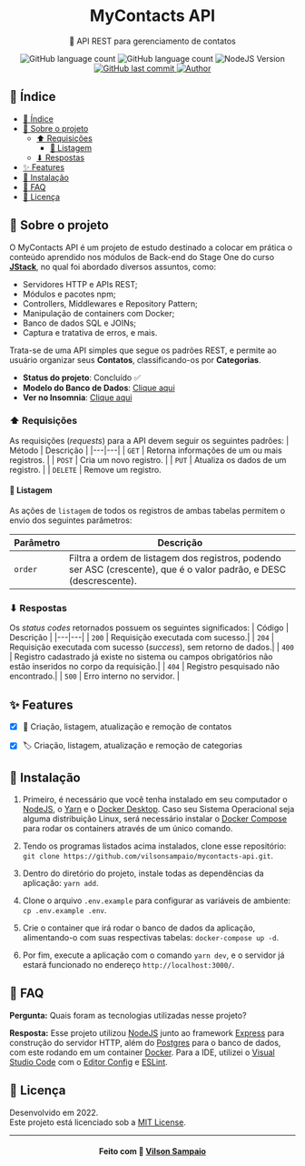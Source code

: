<h1 align="center">MyContacts API</h1>
<p align="center">📳 API REST para gerenciamento de contatos</p>

<p align="center">
  <img alt="GitHub language count" src="https://img.shields.io/github/languages/count/vilsonsampaio/mycontacts-api.svg?color=5061FC">

  <img alt="GitHub language count" src="https://img.shields.io/github/languages/top/vilsonsampaio/mycontacts-api.svg?color=5061FC">

  <img alt="NodeJS Version" src="https://img.shields.io/static/v1?label=node&message=16.13.1&color=339933&logo=node.js" />
  
  <a href="https://github.com/vilsonsampaio/mycontacts-api/commits/main">
    <img alt="GitHub last commit" src="https://img.shields.io/github/last-commit/vilsonsampaio/mycontacts-api.svg?color=5061FC">
  </a>

  <a href="https://github.com/vilsonsampaio/">
    <img alt="Author" src="https://img.shields.io/badge/author-Vilson%20Sampaio-5061FC">
  </a>
</p>


## 📌 Índice

- [📌 Índice](#-índice)
- [📝 Sobre o projeto](#-sobre-o-projeto)
  - [⬆ Requisições](#-requisições)
    - [🏅 Listagem](#-listagem)
  - [⬇ Respostas](#-respostas)
- [✨ Features](#-features)
- [👷 Instalação](#-instalação)
- [📮 FAQ](#-faq)
- [📕 Licença](#-licença)


## 📝 Sobre o projeto

O MyContacts API é um projeto de estudo destinado a colocar em prática o conteúdo aprendido nos módulos de Back-end do Stage One do curso [**JStack**](https://jstack.com.br/), no qual foi abordado diversos assuntos, como:
  * Servidores HTTP e APIs REST;
  * Módulos e pacotes npm;
  * Controllers, Middlewares e Repository Pattern;
  * Manipulação de containers com Docker;
  * Banco de dados SQL e JOINs;
  * Captura e tratativa de erros, e mais.

Trata-se de uma API simples que segue os padrões REST, e permite ao usuário organizar seus **Contatos**, classificando-os por **Categorias**.
  * **Status do projeto**: Concluído ✅
  * **Modelo do Banco de Dados**: [Clique aqui](https://dbdiagram.io/d/61d764a6f8370f0a2edff401)
  * **Ver no Insomnia**: [Clique aqui](https://insomnia.rest/run/?label=MyContacts%20API&uri=https%3A%2F%2Fraw.githubusercontent.com%2Fvilsonsampaio%2Fmycontacts-api%2Fmain%2Finsomnia-schema.json)

### ⬆ Requisições

As requisições (*requests*) para a API devem seguir os seguintes padrões:
| Método | Descrição |
|---|---|
| `GET` | Retorna informações de um ou mais registros. |
| `POST` | Cria um novo registro. |
| `PUT` | Atualiza os dados de um registro. |
| `DELETE` | Remove um registro.

#### 🏅 Listagem
As ações de `listagem` de todos os registros de ambas tabelas permitem o envio dos seguintes parâmetros:

| Parâmetro | Descrição |
|---|---|
| `order` | Filtra a ordem de listagem dos registros, podendo ser ASC (crescente), que é o valor padrão, e DESC (descrescente). |

### ⬇ Respostas

Os *status codes* retornados possuem os seguintes significados:
| Código | Descrição |
|---|---|
| `200` | Requisição executada com sucesso.|
| `204` | Requisição executada com sucesso (*success*), sem retorno de dados.|
| `400` | Registro cadastrado já existe no sistema ou campos obrigatórios não estão inseridos no corpo da requisição.|
| `404` | Registro pesquisado não encontrado.|
| `500` | Erro interno no servidor. |


## ✨ Features
- [x] 📲 Criação, listagem, atualização e remoção de contatos
- [x] 🏷 Criação, listagem, atualização e remoção de categorias


## 👷 Instalação
1. Primeiro, é necessário que você tenha instalado em seu computador o [NodeJS](https://nodejs.org/en/docs/), o [Yarn](https://yarnpkg.com/getting-started) e o [Docker Desktop](https://www.docker.com/get-started). Caso seu Sistema Operacional seja alguma distribuição Linux, será necessário instalar o [Docker Compose](https://docs.docker.com/compose/) para rodar os containers através de um único comando.

2. Tendo os programas listados acima instalados, clone esse repositório: `git clone https://github.com/vilsonsampaio/mycontacts-api.git`.

3. Dentro do diretório do projeto, instale todas as dependências da aplicação: `yarn add`.

4. Clone o arquivo `.env.example` para configurar as variáveis de ambiente: `cp .env.example .env`.

5. Crie o container que irá rodar o banco de dados da aplicação, alimentando-o com suas respectivas tabelas: `docker-compose up -d`.

6. Por fim, execute a aplicação com o comando `yarn dev`, e o servidor já estará funcionado no endereço `http://localhost:3000/`.


## 📮 FAQ
**Pergunta:** Quais foram as tecnologias utilizadas nesse projeto?

**Resposta:** Esse projeto utilizou [NodeJS](https://nodejs.org/) junto ao framework [Express](https://expressjs.com/) para construção do servidor HTTP, além do [Postgres](https://www.postgresql.org/) para o banco de dados, com este rodando em um container [Docker](https://www.docker.com/). Para a IDE, utilizei o [Visual Studio Code](https://code.visualstudio.com/#alt-downloads) com o [Editor Config](https://editorconfig.org/) e [ESLint](https://eslint.org/).


## 📕 Licença

Desenvolvido em 2022.<br />
Este projeto está licenciado sob a [MIT License](https://github.com/vilsonsampaio/mycontacts-api/blob/main/LICENSE).

---

<h4 align="center">
  Feito com 💙 <a href="https://www.linkedin.com/in/vilsonsampaio/" target="_blank">Vilson Sampaio</a>
</h4>
